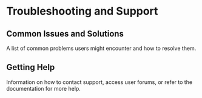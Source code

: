 # Troubleshooting and Support
## Common Issues and Solutions
A list of common problems users might encounter and how to resolve them.

## Getting Help
Information on how to contact support, access user forums, or refer to the documentation for more help.


